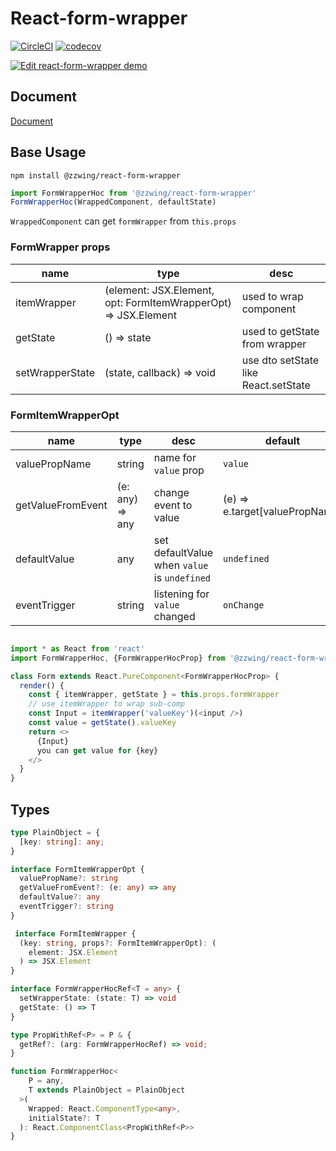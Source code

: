 # React-form-wrapper
[![CircleCI](https://circleci.com/gh/zWingz/react-form-wrapper/tree/master.svg?style=svg)](https://circleci.com/gh/zWingz/react-form-wrapper/tree/master)  [![codecov](https://codecov.io/gh/zWingz/react-form-wrapper/branch/master/graph/badge.svg)](https://codecov.io/gh/zWingz/react-form-wrapper)

[![Edit react-form-wrapper demo](https://codesandbox.io/static/img/play-codesandbox.svg)](https://codesandbox.io/s/53z1rm56zl?autoresize=1)

## Document
[Document](http://zwing.site/react-form-wrapper/#/)

## Base Usage

`npm install @zzwing/react-form-wrapper`

```typescript
import FormWrapperHoc from '@zzwing/react-form-wrapper'
FormWrapperHoc(WrappedComponent, defaultState)
```

`WrappedComponent` can get `formWrapper` from `this.props`

### FormWrapper props
| name | type | desc |
| ---- | ---- | ---- |
| itemWrapper | (element: JSX.Element, opt: FormItemWrapperOpt) => JSX.Element | used to wrap component |
| getState | () => state | used to getState from wrapper |
| setWrapperState | (state, callback) => void | use dto setState like React.setState |

### FormItemWrapperOpt

| name | type | desc | default |
| ---- | ---- | ---- | ------- |
| valuePropName | string | name for `value` prop | `value` |
| getValueFromEvent | (e: any) => any | change event to value | (e) => e.target\[valuePropName\]
| defaultValue | any | set defaultValue when `value` is `undefined` | `undefined` |
| eventTrigger | string | listening for `value` changed | `onChange` |

``` typescript

import * as React from 'react'
import FormWrapperHoc, {FormWrapperHocProp} from '@zzwing/react-form-wrapper'

class Form extends React.PureComponent<FormWrapperHocProp> {
  render() {
    const { itemWrapper, getState } = this.props.formWrapper
    // use itemWrapper to wrap sub-comp
    const Input = itemWrapper('valueKey')(<input />)
    const value = getState().valueKey
    return <>
      {Input}
      you can get value for {key}
    </>
  }
}
```



## Types

```typescript
type PlainObject = {
  [key: string]: any;
}

interface FormItemWrapperOpt {
  valuePropName?: string
  getValueFromEvent?: (e: any) => any
  defaultValue?: any
  eventTrigger?: string
}

 interface FormItemWrapper {
  (key: string, props?: FormItemWrapperOpt): (
    element: JSX.Element
  ) => JSX.Element
}

interface FormWrapperHocRef<T = any> {
  setWrapperState: (state: T) => void
  getState: () => T
}

type PropWithRef<P> = P & {
  getRef?: (arg: FormWrapperHocRef) => void;
}

function FormWrapperHoc<
    P = any,
    T extends PlainObject = PlainObject
  >(
    Wrapped: React.ComponentType<any>,
    initialState?: T
  ): React.ComponentClass<PropWithRef<P>>
}
```
